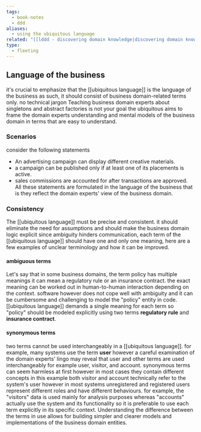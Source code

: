 ```yaml
---
tags:
  - book-notes
  - ddd
aliases:
  - using the ubiquitous language
related: "[[lddd - discovering domain knowledge|discovering domain knowledge]]"
type:
  - fleeting
---
```



## Language of the business
it's crucial to emphasize that the [[ubiquitous language]] is the language of the business as such, it should consist of business domain-related terms only. no technical jargon Teaching business domain experts about singletons and abstract factories is not your goal the ubiquitous aims to frame the domain experts understanding and mental models of the business domain in terms that are easy to understand. 

### Scenarios 
consider the following statements 
- An advertising campaign can display different creative materials. 
- a campaign can be published only if at least one of its placements is active. 
- sales commissions are accounted for after transactions are approved. 
All these statements are formulated in the language of the business that is they reflect the domain experts' view of the business domain. 
### Consistency 
The [[ubiquitous language]] must be precise and consistent. it should eliminate the need for assumptions and should make the business domain logic explicit 
since ambiguity hinders communication, each term of the [[ubiquitous language]] should have one and only one meaning, here are a few examples of unclear terminology and how it can be improved. 

#### ambiguous terms
Let's say that in some business domains, the term policy has multiple meanings it can mean a regulatory rule or an insurance contract. the exact meaning can be worked out in human-to-human interaction depending on the context. software however does not cope well with ambiguity and it can be cumbersome and challenging to model the "policy" entity in code. 
[[ubiquitous language]] demands a single meaning for each term so "policy" should be modeled explicitly using two terms **regulatory rule** and **insurance contract**.

#### synonymous terms
two terms cannot be used interchangeably in a [[ubiquitous language]]. for example, many systems use the term **user** however a careful examination of the domain experts' lingo may reveal that user and other terms are used interchangeably for example user, visitor, and account.
synonymous terms can seem harmless at first however in most cases they contain different concepts in this example both visitor and account technically refer to the system's user however in most systems unregistered and registered users represent different roles and have different behaviours. for example, the "visitors" data is used mainly for analysis purposes whereas "accounts" actually use the system and its functionality 
so it is preferable to use each term explicitly in its specific context. Understanding the difference between the terms in use allows for building simpler and clearer models and implementations of the business domain entities.